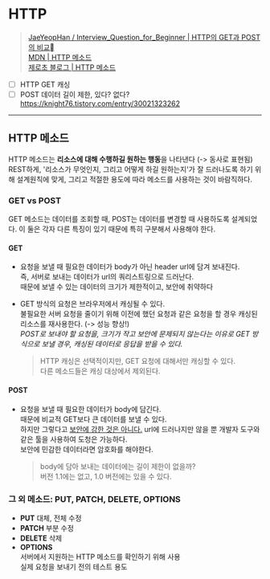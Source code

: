 # HTTP

> [JaeYeopHan / Interview_Question_for_Beginner | HTTP의 GET과 POST의 비교](https://github.com/JaeYeopHan/Interview_Question_for_Beginner/tree/master/Network#http%EC%9D%98-get%EA%B3%BC-post-%EB%B9%84%EA%B5%90)  
> [MDN | HTTP 메소드](https://developer.mozilla.org/ko/docs/Web/HTTP/Methods)  
> [제로초 블로그 | HTTP 메소드](https://www.zerocho.com/category/HTTP/post/5b3723477b58fc001b8f6385)

- [ ] HTTP GET 캐싱
- [ ] POST 데이터 길이 제한, 있다? 없다?  
      https://knight76.tistory.com/entry/30021323262

---

## HTTP 메소드

HTTP 메소드는 **리소스에 대해 수행하길 원하는 행동**을 나타낸다 (-> 동사로 표현됨)  
REST하게, '리소스가 무엇인지, 그리고 어떻게 하길 원하는지'가 잘 드러나도록 하기 위해 설계원칙에 맞게, 그리고 적절한 용도에 따라 메소드를 사용하는 것이 바람직하다.

### GET vs POST

GET 메소드는 데이터를 조회할 때, POST는 데이터를 변경할 때 사용하도록 설계되었다. 이 둘은 각자 다른 특징이 있기 때문에 특히 구분해서 사용해야 한다.

#### GET

- 요청을 보낼 때 필요한 데이터가 body가 아닌 header url에 담겨 보내진다.  
  즉, 서버로 보내는 데이터가 url의 쿼리스트링으로 드러난다.  
  때문에 보낼 수 있는 데이터의 크기가 제한적이고, 보안에 취약하다

- GET 방식의 요청은 브라우저에서 캐싱될 수 있다.  
  불필요한 서버 요청을 줄이기 위해 이전에 했던 요청과 같은 요청을 할 경우 캐싱된 리소스를 재사용한다. (-> 성능 향상!)  
  _POST로 보내야 할 요청을, 크기가 작고 보안에 문제되지 않는다는 이유로 GET 방식으로 보낼 경우, 캐싱된 데이터로 응답을 받을 수 있다._
  > HTTP 캐싱은 선택적이지만, GET 요청에 대해서만 캐싱할 수 있다.  
  > 다른 메소드들은 캐싱 대상에서 제외된다.

#### POST

- 요청을 보낼 때 필요한 데이터가 body에 담긴다.  
  때문에 비교적 GET보다 큰 데이터를 보낼 수 있다.  
  하지만 그렇다고 <u>보안에 강한 것은 아니다.</u> url에 드러나지만 않을 뿐 개발자 도구와 같은 툴을 사용하여 도청은 가능하다.  
  보안에 민감한 데이터라면 암호화를 해야한다.

  > body에 담아 보내는 데이터에는 길이 제한이 없을까?  
  > 버전 1.1에는 없고, 1.0 버전에는 있을 수 있다.

### 그 외 메소드: PUT, PATCH, DELETE, OPTIONS

- **PUT** 대체, 전체 수정
- **PATCH** 부분 수정
- **DELETE** 삭제
- **OPTIONS**  
  서버에서 지원하는 HTTP 메소드를 확인하기 위해 사용  
  실제 요청을 보내기 전의 테스트 용도
